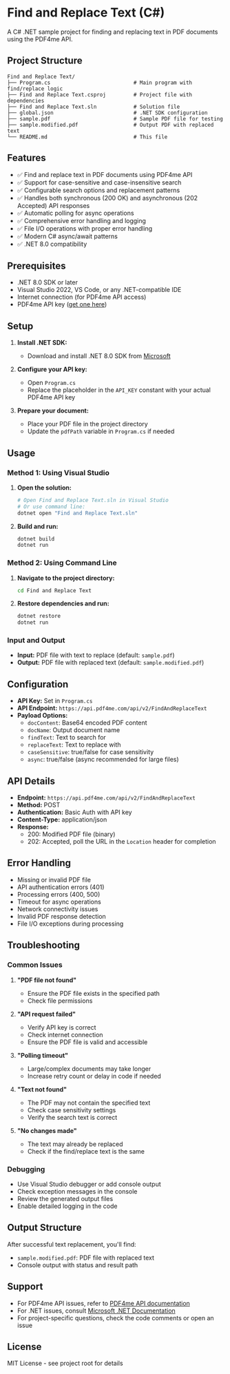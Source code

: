 # Find and Replace Text (C#)

A C# .NET sample project for finding and replacing text in PDF documents using the PDF4me API.

## Project Structure

```
Find and Replace Text/
├── Program.cs                           # Main program with find/replace logic
├── Find and Replace Text.csproj         # Project file with dependencies
├── Find and Replace Text.sln            # Solution file
├── global.json                          # .NET SDK configuration
├── sample.pdf                           # Sample PDF file for testing
├── sample.modified.pdf                  # Output PDF with replaced text
└── README.md                            # This file
```

## Features

- ✅ Find and replace text in PDF documents using PDF4me API
- ✅ Support for case-sensitive and case-insensitive search
- ✅ Configurable search options and replacement patterns
- ✅ Handles both synchronous (200 OK) and asynchronous (202 Accepted) API responses
- ✅ Automatic polling for async operations
- ✅ Comprehensive error handling and logging
- ✅ File I/O operations with proper error handling
- ✅ Modern C# async/await patterns
- ✅ .NET 8.0 compatibility

## Prerequisites

- .NET 8.0 SDK or later
- Visual Studio 2022, VS Code, or any .NET-compatible IDE
- Internet connection (for PDF4me API access)
- PDF4me API key ([get one here](https://dev.pdf4me.com/dashboard/#/api-keys/))

## Setup

1. **Install .NET SDK:**
   - Download and install .NET 8.0 SDK from [Microsoft](https://dotnet.microsoft.com/download)

2. **Configure your API key:**
   - Open `Program.cs`
   - Replace the placeholder in the `API_KEY` constant with your actual PDF4me API key

3. **Prepare your document:**
   - Place your PDF file in the project directory
   - Update the `pdfPath` variable in `Program.cs` if needed

## Usage

### Method 1: Using Visual Studio

1. **Open the solution:**
   ```bash
   # Open Find and Replace Text.sln in Visual Studio
   # Or use command line:
   dotnet open "Find and Replace Text.sln"
   ```

2. **Build and run:**
   ```bash
   dotnet build
   dotnet run
   ```

### Method 2: Using Command Line

1. **Navigate to the project directory:**
   ```bash
   cd Find and Replace Text
   ```

2. **Restore dependencies and run:**
   ```bash
   dotnet restore
   dotnet run
   ```

### Input and Output

- **Input:** PDF file with text to replace (default: `sample.pdf`)
- **Output:** PDF file with replaced text (default: `sample.modified.pdf`)

## Configuration

- **API Key:** Set in `Program.cs`
- **API Endpoint:** `https://api.pdf4me.com/api/v2/FindAndReplaceText`
- **Payload Options:**
  - `docContent`: Base64 encoded PDF content
  - `docName`: Output document name
  - `findText`: Text to search for
  - `replaceText`: Text to replace with
  - `caseSensitive`: true/false for case sensitivity
  - `async`: true/false (async recommended for large files)

## API Details

- **Endpoint:** `https://api.pdf4me.com/api/v2/FindAndReplaceText`
- **Method:** POST
- **Authentication:** Basic Auth with API key
- **Content-Type:** application/json
- **Response:**
  - 200: Modified PDF file (binary)
  - 202: Accepted, poll the URL in the `Location` header for completion

## Error Handling

- Missing or invalid PDF file
- API authentication errors (401)
- Processing errors (400, 500)
- Timeout for async operations
- Network connectivity issues
- Invalid PDF response detection
- File I/O exceptions during processing

## Troubleshooting

### Common Issues

1. **"PDF file not found"**
   - Ensure the PDF file exists in the specified path
   - Check file permissions

2. **"API request failed"**
   - Verify API key is correct
   - Check internet connection
   - Ensure the PDF file is valid and accessible

3. **"Polling timeout"**
   - Large/complex documents may take longer
   - Increase retry count or delay in code if needed

4. **"Text not found"**
   - The PDF may not contain the specified text
   - Check case sensitivity settings
   - Verify the search text is correct

5. **"No changes made"**
   - The text may already be replaced
   - Check if the find/replace text is the same

### Debugging

- Use Visual Studio debugger or add console output
- Check exception messages in the console
- Review the generated output files
- Enable detailed logging in the code

## Output Structure

After successful text replacement, you'll find:
- `sample.modified.pdf`: PDF file with replaced text
- Console output with status and result path

## Support

- For PDF4me API issues, refer to [PDF4me API documentation](https://developer.pdf4me.com/docs/api/)
- For .NET issues, consult [Microsoft .NET Documentation](https://docs.microsoft.com/en-us/dotnet/)
- For project-specific questions, check the code comments or open an issue

## License

MIT License - see project root for details 